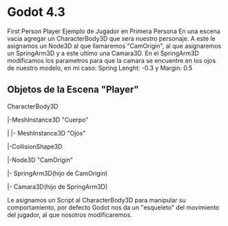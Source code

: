 # Godot 4.3

First Person Player
Ejemplo de Jugador en Primera Persona
En una escena vacia agregar un CharacterBody3D que sera nuestro personaje.
A este le asignamos un Node3D al que llamaremos "CamOrigin", al que asignaremos un SpringArm3D y a este ultimo una Camara3D.
En el SpringArm3D modificamos los parametros para que la camara se encuentre en los ojos de nuestro modelo, en mi caso: Spring Lenght: -0.3 y Margin: 0.5

## Objetos de la Escena "Player"

CharacterBody3D

|-MeshInstance3D "Cuerpo"

|  |- MeshInstance3D "Ojos"
  
|-CollisionShape3D

|-Node3D "CamOrigin"

  |- SpringArm3D(hijo de CamOrigin)
  
   |- Camara3D(hijo de SpringArm3D)
    
Le asignamos un Script al CharacterBody3D para manipular su comportamiento, por defecto Godot nos da un "esqueleto" del movimiento del jugador, al que nosotros modificaremos.
